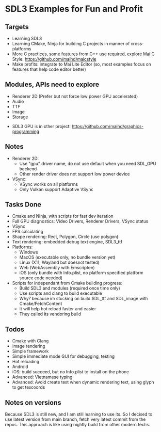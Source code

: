 # SDL3 Examples for Fun and Profit

## Targets
- Learning SDL3
- Learning CMake, Ninja for building C projects in manner of cross-platforms
- More C practices, some features from C++ use required, explore Mai C Style: https://github.com/maihd/maicstyle
- Make profits: integrate to Mai Lite Editor (so, most examples focus on features that help code editor better)

## Modules, APIs need to explore
- Renderer 2D (Prefer but not force low power GPU accelerated)
- Audio
- TTF
- Image
- Storage
* SDL3 GPU is in other project: https://github.com/maihd/graphics-programming 

## Notes
- Renderer 2D: 
    - Use "gpu" driver name, do not use default when you need SDL_GPU backend
    - Other render driver does not support low power device
- VSync:
    - VSync works on all platforms
    - Only Vulkan support Adaptive VSync

## Tasks Done
- Cmake and Ninja, with scripts for fast dev iteration
- Full GPU diagnostics: Video Drivers, Renderer Drivers, VSync status
- VSync
- FPS calculating
- Shape rendering: Rect, Polygon, Circle (use polygon)
- Text rendering: embedded debug text engine, SDL3_ttf
- Platforms: 
    - Windows
    - MacOS (executable only, no bundle version yet)
    - Linux (X11, Wayland but doesnot tested)
    - Web (WebAssembly with Emscripten)
    - iOS (only bundle with Info.plist, no platform specified platform source code needed)
- Scripts for independant from Cmake building progress:
    - Build SDL3 and modules (required once time only)
    - Use scripts and clang to build executable
    - Why? because im stucking on build SDL_ttf and SDL_image with Cmake/FetchContent
    - It will help hot reload faster and easier
    - They called its vendoring build

## Todos
- Cmake with Clang
- Image rendering
- Simple framework
- Simple immediate mode GUI for debugging, testing
- Hot reloading
- Android
- iOS: build succeed, but no Info.plist to install on the phone
- Advanced: Vietnamese typing
- Advanced: Avoid create text when dynamic rendering text, using glyph to get texcoords

## Notes on versions
Because SDL3 is still new, and I am still learning to use its. So I decised to use latest version from main branch, fetch very latest commit from the repos. This approach is like using nightly build from other modern techs.